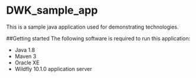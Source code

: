 # DWK_sample_app
This is a sample java application used for demonstrating technologies. 


##Getting started
The following software is required to run this application:

+ Java 1.8
+ Maven 3
+ Oracle XE
+ Wildfly 10.1.0 application server
